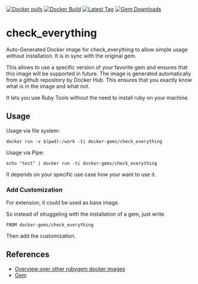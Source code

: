 [![Docker pulls](https://img.shields.io/docker/pulls/rubygem/check_everything.svg)](https://hub.docker.com/r/rubygem/check_everything/)
[![Docker Build](https://img.shields.io/docker/automated/rubygem/check_everything.svg)](https://hub.docker.com/r/rubygem/check_everything/)
[![Latest Tag](https://img.shields.io/github/tag/docker-rubygem/check_everything.svg)](https://hub.docker.com/r/rubygem/check_everything/)
[![Gem Downloads](https://img.shields.io/gem/dt/check_everything.svg)](https://rubygems.org/gems/check_everything/)
# check_everything

Auto-Generated Docker image for check_everything to allow simple usage without installation.
It is in sync with the original gem.

This allows to use a specific version of your favorite gem and ensures that this image will be supported in future.
The image is generated automatically from a github repository by Docker Hub.
This ensures that you exactly know what is in the image and what not.

It lets you use Ruby Tools without the need to install ruby on your machine.

## Usage

Usage via file system:

`docker run -v $(pwd):/work -ti docker-gems/check_everything`

Usage via Pipe:

`echo "test" | docker run -ti docker-gems/check_everything`

It depends on your specific use case how your want to use it.

### Add Customization

For extension, it could be used as base image.

So instead of struggeling with the installation of a gem, just write

`FROM docker-gems/check_everything`

Then add the customization.

## References

 - [Overview over other rubygem docker images](https://github.com/thinkbot/docker-rubygem)
 - [Gem](https://rubygems.org/gems/check_everything/)

